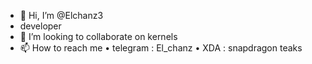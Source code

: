 - 👋 Hi, I’m @Elchanz3
- developer
- 💞️ I’m looking to collaborate on kernels
- 📫 How to reach me • telegram : El_chanz  • XDA : snapdragon teaks
